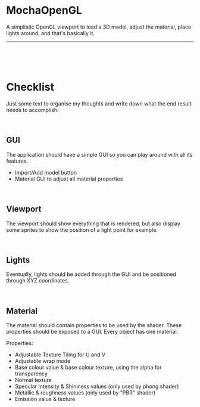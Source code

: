 # MochaOpenGL

A simplistic OpenGL viewport to load a 3D model, adjust the material, place lights around, and that's basically it.

---

<br /><br /><br />

# Checklist
Just some text to organise my thoughts and write down what the end result needs to accomplish.

<br />

## GUI
The application should have a simple GUI so you can play around with all its features.
- Import/Add model button
- Material GUI to adjust all material properties

<br />

## Viewport
The viewport should show everything that is rendered, but also display some sprites to show the position of a light point for example.

<br />

## Lights
Eventually, lights should be added through the GUI and be positioned through XYZ coordinates.

<br />

## Material
The material should contain properties to be used by the shader. These properties should be exposed to a GUI. Every object has one material.

Properties:
- Adjustable Texture Tiling for U and V
- Adjustable wrap mode
- Base colour value & base colour texture, using the alpha for transparency
- Normal texture
- Specular Intensity & Shininess values (only used by phong shader)
- Metallic & roughness values (only used by "PBR" shader)
- Emission value & texture

<br />
